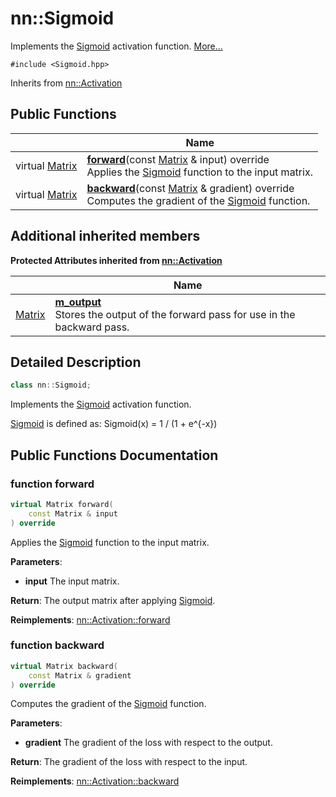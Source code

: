 # nn::Sigmoid



Implements the [Sigmoid]() activation function.  [More...](#detailed-description)


`#include <Sigmoid.hpp>`

Inherits from [nn::Activation](classnn_1_1_activation.md)

## Public Functions

|                | Name           |
| -------------- | -------------- |
| virtual [Matrix](classnn_1_1_matrix.md) | **[forward](classnn_1_1_sigmoid.md#function-forward)**(const [Matrix](classnn_1_1_matrix.md) & input) override<br>Applies the [Sigmoid](classnn_1_1_sigmoid.md) function to the input matrix.  |
| virtual [Matrix](classnn_1_1_matrix.md) | **[backward](classnn_1_1_sigmoid.md#function-backward)**(const [Matrix](classnn_1_1_matrix.md) & gradient) override<br>Computes the gradient of the [Sigmoid](classnn_1_1_sigmoid.md) function.  |

## Additional inherited members

**Protected Attributes inherited from [nn::Activation](classnn_1_1_activation.md)**

|                | Name           |
| -------------- | -------------- |
| [Matrix](classnn_1_1_matrix.md) | **[m_output](classnn_1_1_activation.md#variable-m_output)** <br>Stores the output of the forward pass for use in the backward pass.  |


## Detailed Description

```cpp
class nn::Sigmoid;
```

Implements the [Sigmoid]() activation function. 

[Sigmoid](classnn_1_1_sigmoid.md) is defined as: Sigmoid(x) = 1 / (1 + e^{-x}) 

## Public Functions Documentation

### function forward

```cpp
virtual Matrix forward(
    const Matrix & input
) override
```

Applies the [Sigmoid](classnn_1_1_sigmoid.md) function to the input matrix. 

**Parameters**: 

  * **input** The input matrix. 


**Return**: The output matrix after applying [Sigmoid](classnn_1_1_sigmoid.md). 

**Reimplements**: [nn::Activation::forward](classnn_1_1_activation.md#function-forward)


### function backward

```cpp
virtual Matrix backward(
    const Matrix & gradient
) override
```

Computes the gradient of the [Sigmoid](classnn_1_1_sigmoid.md) function. 

**Parameters**: 

  * **gradient** The gradient of the loss with respect to the output. 


**Return**: The gradient of the loss with respect to the input. 

**Reimplements**: [nn::Activation::backward](classnn_1_1_activation.md#function-backward)
